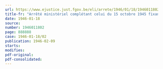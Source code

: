 ```yaml
---
url: https://www.ejustice.just.fgov.be/eli/arrete/1946/01/18/1946011802/justel
title-fr: "Arrêté ministériel complétant celui du 15 octobre 1945 fixant les prix maxima des produits pétroliers"
date: 1946-01-18
source:
number: 1946011802
page: 888888
case: 1946-01-18/02
publication: 1946-02-09
starts:
modifies:
pdf-original:
pdf-consolidated:
---
```


